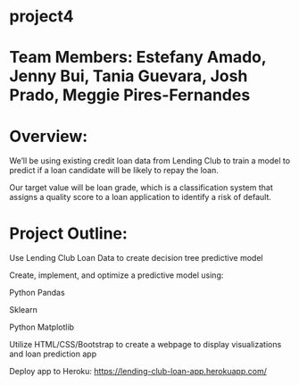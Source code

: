 # project4 

# Team Members: Estefany Amado, Jenny Bui, Tania Guevara, Josh Prado, Meggie Pires-Fernandes 

# Overview: 
  We’ll be using existing credit loan data from Lending Club to train a model to predict if a loan candidate will be likely to repay the loan. 

  Our target value will be loan grade, which is  a classification system that assigns a quality score to a loan application to identify a risk of default. 
  
# Project Outline: 
Use Lending Club Loan Data to create decision tree predictive model

Create, implement, and optimize a predictive model using:

Python Pandas

Sklearn

Python Matplotlib

Utilize HTML/CSS/Bootstrap to create a webpage to display visualizations and loan prediction app

Deploy app to Heroku: https://lending-club-loan-app.herokuapp.com/

